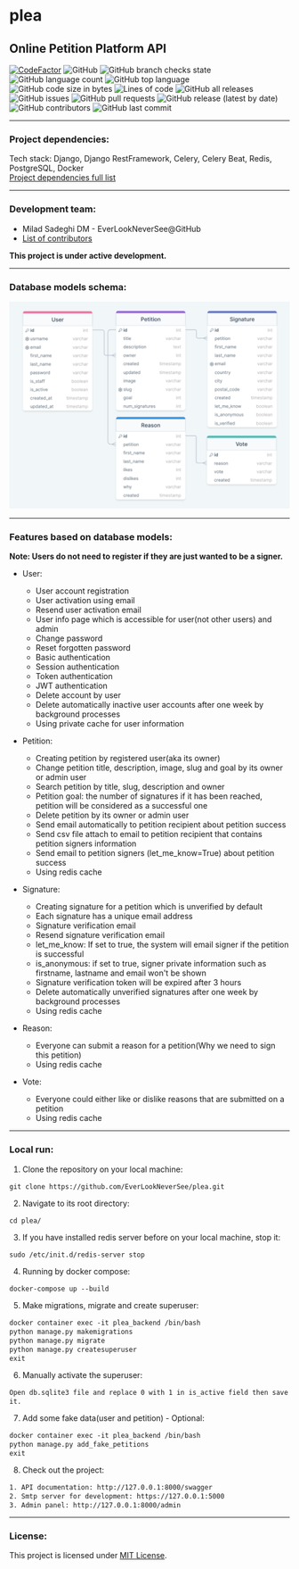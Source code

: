 # plea
## Online Petition Platform API
[![CodeFactor](https://www.codefactor.io/repository/github/everlookneversee/plea/badge)](https://www.codefactor.io/repository/github/everlookneversee/plea)
![GitHub](https://img.shields.io/github/license/EverLookNeverSee/plea)
![GitHub branch checks state](https://img.shields.io/github/checks-status/EverLookNeverSee/plea/main)
![GitHub language count](https://img.shields.io/github/languages/count/EverLookNeverSee/plea)
![GitHub top language](https://img.shields.io/github/languages/top/EverLookNeverSee/plea)
![GitHub code size in bytes](https://img.shields.io/github/languages/code-size/EverLookNeverSee/plea)
![Lines of code](https://img.shields.io/tokei/lines/github/EverLookNeverSee/plea)
![GitHub all releases](https://img.shields.io/github/downloads/EverLookNeverSee/plea/total)
![GitHub issues](https://img.shields.io/github/issues-raw/EverLookNeverSee/plea)
![GitHub pull requests](https://img.shields.io/github/issues-pr-raw/EverLookNeverSee/plea)
![GitHub release (latest by date)](https://img.shields.io/github/v/release/EverLookNeverSee/plea)
![GitHub contributors](https://img.shields.io/github/contributors/EverLookNeverSee/plea)
![GitHub last commit](https://img.shields.io/github/last-commit/EverLookNeverSee/plea)

---

### Project dependencies:
Tech stack: Django, Django RestFramework, Celery, Celery Beat, Redis, PostgreSQL, Docker  
[Project dependencies full list](requirements.txt)

---

### Development team:
* Milad Sadeghi DM - EverLookNeverSee@GitHub
* [List of contributors](https://github.com/EverLookNeverSee/plea/graphs/contributors)

**This project is under active development.**

---

### Database models schema:
![Database models schema](db_models_structure.png)


---

### Features based on database models:
**Note: Users do not need to register if they are just wanted to be a signer.**
* User:
  * User account registration
  * User activation using email
  * Resend user activation email
  * User info page which is accessible for user(not other users) and admin
  * Change password
  * Reset forgotten password
  * Basic authentication
  * Session authentication
  * Token authentication
  * JWT authentication
  * Delete account by user
  * Delete automatically inactive user accounts after one week by background processes
  * Using private cache for user information

* Petition:
  * Creating petition by registered user(aka its owner)
  * Change petition title, description, image, slug and goal by its owner or admin user
  * Search petition by title, slug, description and owner
  * Petition goal: the number of signatures if it has been reached, petition will be considered as a successful one
  * Delete petition by its owner or admin user
  * Send email automatically to petition recipient about petition success
  * Send csv file attach to email to petition recipient that contains petition signers information
  * Send email to petition signers (let_me_know=True) about petition success
  * Using redis cache

* Signature:
  * Creating signature for a petition which is unverified by default
  * Each signature has a unique email address
  * Signature verification email
  * Resend signature verification email
  * let_me_know: If set to true, the system will email signer if the petition is successful
  * is_anonymous: if set to true, signer private information such as firstname, lastname and email won't be shown
  * Signature verification token will be expired after 3 hours
  * Delete automatically unverified signatures after one week by background processes
  * Using redis cache

* Reason:
  * Everyone can submit a reason for a petition(Why we need to sign this petition)
  * Using redis cache

* Vote:
  * Everyone could either like or dislike reasons that are submitted on a petition
  * Using redis cache

---

### Local run:
1. Clone the repository on your local machine:
```shell
git clone https://github.com/EverLookNeverSee/plea.git
```
2. Navigate to its root directory:
```shell
cd plea/
```
3. If you have installed redis server before on your local machine, stop it:
```shell
sudo /etc/init.d/redis-server stop
```
4. Running by docker compose:
```shell
docker-compose up --build
```
5. Make migrations, migrate and create superuser:
```shell
docker container exec -it plea_backend /bin/bash
python manage.py makemigrations
python manage.py migrate
python manage.py createsuperuser
exit
```
6. Manually activate the superuser:
```text
Open db.sqlite3 file and replace 0 with 1 in is_active field then save it.
```
7. Add some fake data(user and petition) - Optional:
```shell
docker container exec -it plea_backend /bin/bash
python manage.py add_fake_petitions
exit 
```
8. Check out the project:
```text
1. API documentation: http://127.0.0.1:8000/swagger
2. Smtp server for development: https://127.0.0.1:5000
3. Admin panel: http://127.0.0.1:8000/admin
```

---

### License:
This project is licensed under [MIT License](LICENSE).
